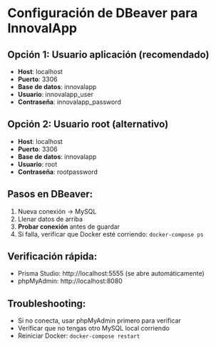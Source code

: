 # Configuración de DBeaver para InnovalApp

## Opción 1: Usuario aplicación (recomendado)
- **Host**: localhost
- **Puerto**: 3306
- **Base de datos**: innovalapp
- **Usuario**: innovalapp_user
- **Contraseña**: innovalapp_password

## Opción 2: Usuario root (alternativo)
- **Host**: localhost  
- **Puerto**: 3306
- **Base de datos**: innovalapp
- **Usuario**: root
- **Contraseña**: rootpassword

## Pasos en DBeaver:
1. Nueva conexión → MySQL
2. Llenar datos de arriba
3. **Probar conexión** antes de guardar
4. Si falla, verificar que Docker esté corriendo: `docker-compose ps`

## Verificación rápida:
- Prisma Studio: http://localhost:5555 (se abre automáticamente)
- phpMyAdmin: http://localhost:8080

## Troubleshooting:
- Si no conecta, usar phpMyAdmin primero para verificar
- Verificar que no tengas otro MySQL local corriendo
- Reiniciar Docker: `docker-compose restart` 